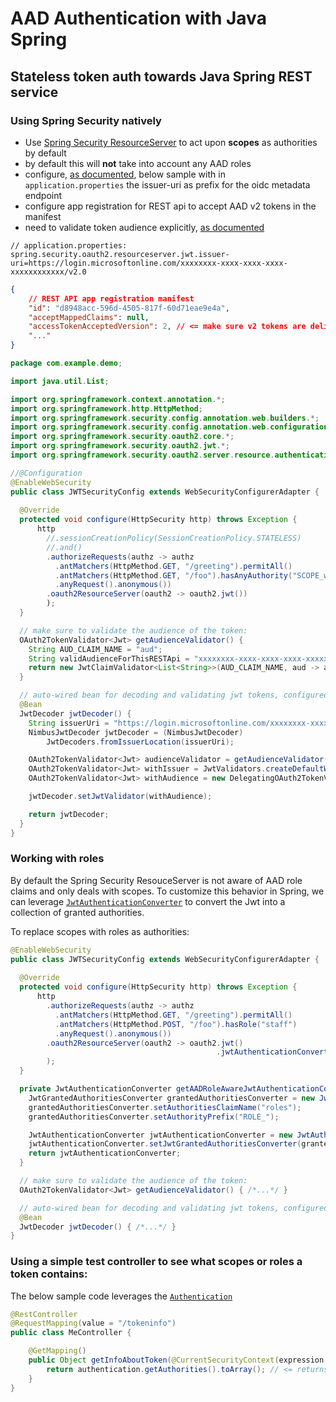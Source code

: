 # AAD Authentication with Java Spring

## Stateless token auth towards Java Spring REST service

### Using Spring Security natively

- Use [Spring Security ResourceServer](https://docs.spring.io/spring-security/site/docs/5.4.1/reference/html5/#oauth2resourceserver) to act upon **scopes** as authorities by default
- by default this will **not** take into account any AAD roles
- configure, [as documented](https://docs.spring.io/spring-security/site/docs/5.4.1/reference/html5/#specifying-the-authorization-server), below sample with in `application.properties` the issuer-uri as prefix for the oidc metadata endpoint
- configure app registration for REST api to accept AAD v2 tokens in the manifest
- need to validate token audience explicitly, [as documented](https://docs.spring.io/spring-security/site/docs/5.4.1/reference/html5/#oauth2resourceserver-jwt-validation-custom)

~~~text
// application.properties:
spring.security.oauth2.resourceserver.jwt.issuer-uri=https://login.microsoftonline.com/xxxxxxxx-xxxx-xxxx-xxxx-xxxxxxxxxxxx/v2.0
~~~

~~~json
{
    // REST API app registration manifest
	"id": "d8948acc-596d-4505-817f-60d71eae9e4a",
	"acceptMappedClaims": null,
	"accessTokenAcceptedVersion": 2, // <= make sure v2 tokens are delivered
	"..."
}
~~~

~~~java
package com.example.demo;

import java.util.List;

import org.springframework.context.annotation.*;
import org.springframework.http.HttpMethod;
import org.springframework.security.config.annotation.web.builders.*;
import org.springframework.security.config.annotation.web.configuration.*;
import org.springframework.security.oauth2.core.*;
import org.springframework.security.oauth2.jwt.*;
import org.springframework.security.oauth2.server.resource.authentication.*;

//@Configuration
@EnableWebSecurity
public class JWTSecurityConfig extends WebSecurityConfigurerAdapter {
 
  @Override
  protected void configure(HttpSecurity http) throws Exception {
      http
        //.sessionCreationPolicy(SessionCreationPolicy.STATELESS)
        //.and()
        .authorizeRequests(authz -> authz
          .antMatchers(HttpMethod.GET, "/greeting").permitAll()
          .antMatchers(HttpMethod.GET, "/foo").hasAnyAuthority("SCOPE_write")
          .anyRequest().anonymous())
        .oauth2ResourceServer(oauth2 -> oauth2.jwt())
        );
  }

  // make sure to validate the audience of the token:
  OAuth2TokenValidator<Jwt> getAudienceValidator() {
    String AUD_CLAIM_NAME = "aud";
    String validAudienceForThisRESTApi = "xxxxxxxx-xxxx-xxxx-xxxx-xxxxxxxxxxxx";
    return new JwtClaimValidator<List<String>>(AUD_CLAIM_NAME, aud -> aud.contains(validAudienceForThisRESTApi));
  }

  // auto-wired bean for decoding and validating jwt tokens, configured for validating both issuer and audience
  @Bean
  JwtDecoder jwtDecoder() {
    String issuerUri = "https://login.microsoftonline.com/xxxxxxxx-xxxx-xxxx-xxxx-xxxxxxxxxxxx/v2.0";
    NimbusJwtDecoder jwtDecoder = (NimbusJwtDecoder)
        JwtDecoders.fromIssuerLocation(issuerUri);

    OAuth2TokenValidator<Jwt> audienceValidator = getAudienceValidator();
    OAuth2TokenValidator<Jwt> withIssuer = JwtValidators.createDefaultWithIssuer(issuerUri);
    OAuth2TokenValidator<Jwt> withAudience = new DelegatingOAuth2TokenValidator<>(withIssuer, audienceValidator);

    jwtDecoder.setJwtValidator(withAudience);

    return jwtDecoder;
  }
}
~~~

### Working with roles

By default the Spring Security ResouceServer is not aware of AAD role claims and only deals with scopes.  To customize this behavior in Spring, we can leverage [`JwtAuthenticationConverter`](https://docs.spring.io/spring-security/site/docs/5.4.1/reference/html5/#oauth2resourceserver-jwt-authorization-extraction) to convert the Jwt into a collection of granted authorities.


To replace scopes with roles as authorities:

~~~java
@EnableWebSecurity
public class JWTSecurityConfig extends WebSecurityConfigurerAdapter {
 
  @Override
  protected void configure(HttpSecurity http) throws Exception {
      http
        .authorizeRequests(authz -> authz
          .antMatchers(HttpMethod.GET, "/greeting").permitAll()
          .antMatchers(HttpMethod.POST, "/foo").hasRole("staff")
          .anyRequest().anonymous())
        .oauth2ResourceServer(oauth2 -> oauth2.jwt()
                                              .jwtAuthenticationConverter(getAADRoleAwareJwtAuthenticationConverter())
        );
  }

  private JwtAuthenticationConverter getAADRoleAwareJwtAuthenticationConverter() {
    JwtGrantedAuthoritiesConverter grantedAuthoritiesConverter = new JwtGrantedAuthoritiesConverter();
    grantedAuthoritiesConverter.setAuthoritiesClaimName("roles");
    grantedAuthoritiesConverter.setAuthorityPrefix("ROLE_");

    JwtAuthenticationConverter jwtAuthenticationConverter = new JwtAuthenticationConverter();
    jwtAuthenticationConverter.setJwtGrantedAuthoritiesConverter(grantedAuthoritiesConverter);
    return jwtAuthenticationConverter;
  }

  // make sure to validate the audience of the token:
  OAuth2TokenValidator<Jwt> getAudienceValidator() { /*...*/ }

  // auto-wired bean for decoding and validating jwt tokens, configured for validating both issuer and audience
  @Bean
  JwtDecoder jwtDecoder() { /*...*/ }
}
~~~

### Using a simple test controller to see what scopes or roles a token contains:

The below sample code leverages the [`Authentication`](https://docs.spring.io/spring-security/site/docs/5.4.1/reference/html5/#servlet-authentication-authentication)

~~~java
@RestController
@RequestMapping(value = "/tokeninfo")
public class MeController {

    @GetMapping()
    public Object getInfoAboutToken(@CurrentSecurityContext(expression = "authentication") Authentication authentication){
        return authentication.getAuthorities().toArray(); // <= returns list of authorities (scopes or roles, depending on config)
    }
}
~~~